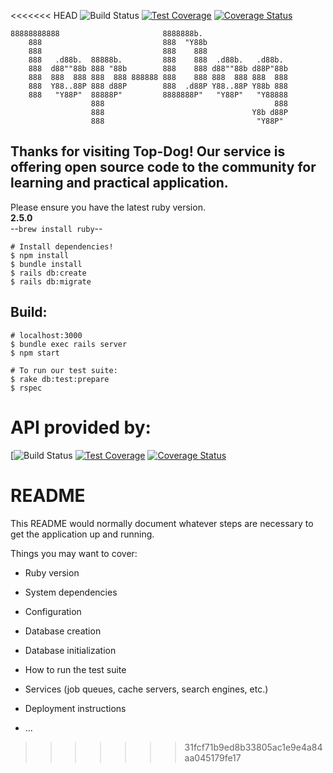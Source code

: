 <<<<<<< HEAD
![Build Status](https://codeship.com/projects/4e950cd0-084b-0136-da1b-46f3ea952830/status?branch=master)
[![Test Coverage](https://api.codeclimate.com/v1/badges/6865a2e9d752dd09dab5/test_coverage)](https://codeclimate.com/github/nickwgiannini/top-dog/test_coverage)
[![Coverage Status](https://coveralls.io/repos/github/nickwgiannini/top-dog/badge.svg?branch=master)](https://coveralls.io/github/nickwgiannini/top-dog?branch=master)

```
88888888888                       8888888b.                    
    888                           888  "Y88b                   
    888                           888    888                   
    888   .d88b.  88888b.         888    888  .d88b.   .d88b.  
    888  d88""88b 888 "88b        888    888 d88""88b d88P"88b
    888  888  888 888  888 888888 888    888 888  888 888  888
    888  Y88..88P 888 d88P        888  .d88P Y88..88P Y88b 888
    888   "Y88P"  88888P"         8888888P"   "Y88P"   "Y88888
                  888                                      888
                  888                                 Y8b d88P
                  888                                  "Y88P"
```
Thanks for visiting Top-Dog! Our service is offering open source code to the community for learning and practical application.
---
Please ensure you have the latest ruby version.      
**2.5.0**  
 --`brew install ruby`--
```
# Install dependencies!
$ npm install
$ bundle install
$ rails db:create
$ rails db:migrate
```
Build:
---
```
# localhost:3000
$ bundle exec rails server
$ npm start
```
```
# To run our test suite:
$ rake db:test:prepare
$ rspec
```

API provided by:
=======
[![Build Status](https://codeship.com/projects/4e950cd0-084b-0136-da1b-46f3ea952830/status?branch=master)
[![Test Coverage](https://api.codeclimate.com/v1/badges/6865a2e9d752dd09dab5/test_coverage)](https://codeclimate.com/github/nickwgiannini/top-dog/test_coverage)
[![Coverage Status](https://coveralls.io/repos/github/nickwgiannini/top-dog/badge.svg?branch=master)](https://coveralls.io/github/nickwgiannini/top-dog?branch=master)

# README

This README would normally document whatever steps are necessary to get the
application up and running.

Things you may want to cover:

* Ruby version

* System dependencies

* Configuration

* Database creation

* Database initialization

* How to run the test suite

* Services (job queues, cache servers, search engines, etc.)

* Deployment instructions

* ...
>>>>>>> 31fcf71b9ed8b33805ac1e9e4a84aa045179fe17
